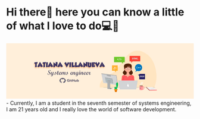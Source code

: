 # Hi there👋 here you can know a little of what I love to do💻💓

<img src="Tatiana's Github.png">
- Currently, I am a student in the seventh semester of systems engineering, I am 21 years old and I really love the world of software development.
